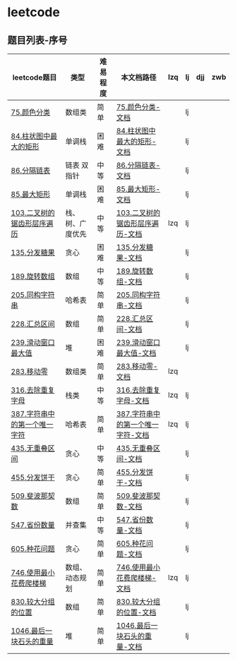 # leetcode

## 题目列表-序号

| leetcode题目 | 类型 | 难易程度 | 本文档路径 |lzq | lj | djj | zwb |
|---|---|---|---|---|---|---|---|
| [75.颜色分类](https://leetcode-cn.com/problems/sort-colors/) |数组类|简单|[75.颜色分类-文档](/leetcode/75.颜色分类.md)| | lj |  |  |
| [84.柱状图中最大的矩形](https://leetcode-cn.com/problems/largest-rectangle-in-histogram/) |单调栈|困难|[84.柱状图中最大的矩形-文档](/leetcode/84.柱状图中最大的矩形.md)| | lj |  |  |
| [86.分隔链表](https://leetcode-cn.com/problems/partition-list/) |链表 双指针|中等|[86.分隔链表-文档](/leetcode/86.分隔链表.md)| | lj |  |  |
| [85.最大矩形](https://leetcode-cn.com/problems/maximal-rectangle/) |单调栈|困难|[85.最大矩形-文档](/leetcode/85.最大矩形.md)| | lj |  |  |
| [103.二叉树的锯齿形层序遍历](https://leetcode-cn.com/problems/binary-tree-zigzag-level-order-traversal/) |栈、树、广度优先|中等|[103.二叉树的锯齿形层序遍历-文档](/leetcode/103.二叉树的锯齿形层序遍历.md)| lzq | lj |  |  |
| [135.分发糖果](https://leetcode-cn.com/problems/candy/) |贪心|困难|[135.分发糖果-文档](/leetcode/135.分发糖果.md)|  | lj |  |  |
| [189.旋转数组](https://leetcode-cn.com/problems/rotate-array/) |数组|中等|[189.旋转数组-文档](/leetcode/189.旋转数组.md)|  | lj |  |  |
| [205.同构字符串](https://leetcode-cn.com/problems/isomorphic-strings/) |哈希表|简单|[205.同构字符串-文档](/leetcode/205.同构字符串.md)|  | lj |  |  |
| [228.汇总区间](https://leetcode-cn.com/problems/summary-ranges/) |数组|简单|[228.汇总区间-文档](/leetcode/228.汇总区间.md)|  | lj |  |  |
| [239.滑动窗口最大值](https://leetcode-cn.com/problems/sliding-window-maximum/) |堆|困难|[239.滑动窗口最大值-文档](/leetcode/239.滑动窗口最大值.md)|  | lj |  |  |
| [283.移动零](https://leetcode-cn.com/problems/move-zeroes/) |数组类|简单|[283.移动零-文档](/leetcode/283.移动零.md)|lzq | | | |
| [316.去除重复字母](https://leetcode-cn.com/problems/remove-duplicate-letters/) |栈类|中等|[316.去除重复字母-文档](/leetcode/316.去除重复字母.md)| lzq | lj | | |
| [387.字符串中的第一个唯一字符](https://leetcode-cn.com/problems/first-unique-character-in-a-string/) |哈希表|简单|[387.字符串中的第一个唯一字符-文档](/leetcode/387.字符串中的第一个唯一字符.md)| lzq | lj | | |
| [435.无重叠区间](https://leetcode-cn.com/problems/non-overlapping-intervals/) |贪心|中等|[435.无重叠区间-文档](/leetcode/435.无重叠区间.md)|  | lj | | |
| [455.分发饼干](https://leetcode-cn.com/problems/assign-cookies/) |贪心|简单|[455.分发饼干-文档](/leetcode/455.分发饼干.md)|  | lj | | |
| [509.斐波那契数](https://leetcode-cn.com/problems/fibonacci-number/) |数组|简单|[509.斐波那契数-文档](/leetcode/509.斐波那契数.md)|  | lj | | |
| [547.省份数量](https://leetcode-cn.com/problems/number-of-provinces/) |并查集|中等|[547.省份数量-文档](/leetcode/547.省份数量.md)|  | lj | | |
| [605.种花问题](https://leetcode-cn.com/problems/can-place-flowers/) |贪心|简单|[605.种花问题-文档](/leetcode/605.种花问题.md)|  | lj | | |
| [746.使用最小花费爬楼梯](https://leetcode-cn.com/problems/min-cost-climbing-stairs/) |数组、动态规划|简单|[746.使用最小花费爬楼梯-文档](/leetcode/746.使用最小花费爬楼梯.md)| lzq | lj | | |
| [830.较大分组的位置](https://leetcode-cn.com/problems/positions-of-large-groups/) |数组|简单|[830.较大分组的位置-文档](/leetcode/830.较大分组的位置.md)| | lj | | |
| [1046.最后一块石头的重量](https://leetcode-cn.com/problems/last-stone-weight/) | 堆 |简单|[1046.最后一块石头的重量-文档](/leetcode/1046.最后一块石头的重量.md)| | lj | | |

